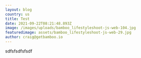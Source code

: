 ```yaml
---
layout: blog
country: us
title: Test
date: 2021-09-22T08:21:48.893Z
image: /images/uploads/bamboo_lifestyleshoot-js-web-104.jpg
featuredimage: assets/bamboo_lifestyleshoot-js-web-29.jpg
author: craig@getbamboo.io
---
```


sdfsfsdfsfsdf
